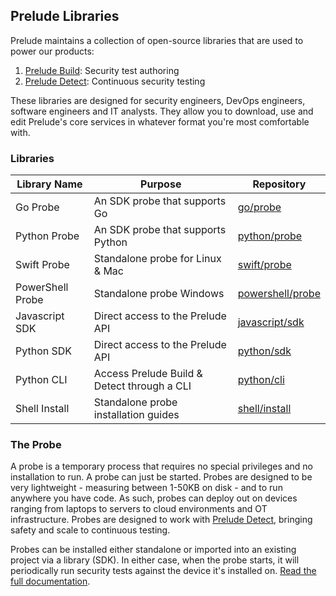 ## Prelude Libraries

Prelude maintains a collection of open-source libraries that are used to power our products:


<ol>
          <li><a href="https://www.preludesecurity.com/products/build">Prelude Build</a>: Security test authoring</li>
          <li><a href="https://www.preludesecurity.com/products/detect">Prelude Detect</a>: Continuous security testing</li>
</ol>


These libraries are designed for security engineers, DevOps engineers, software engineers and IT analysts. They allow you to download, use and edit Prelude's core services in whatever format you're most comfortable with. 

<h3>Libraries</h3>

| Library Name  | Purpose       | Repository 
| ------------- | ------------- | -------------
| Go Probe  | An SDK probe that supports Go  | <a href="https://github.com/preludeorg/libraries/tree/master/go/probe">go/probe</a>
| Python Probe  | An SDK probe that supports Python  | <a href="https://github.com/preludeorg/libraries/tree/master/python/probe">python/probe</a>
| Swift Probe  | Standalone probe for Linux & Mac  | <a href="https://github.com/preludeorg/libraries/tree/master/swift/probe">swift/probe</a>
| PowerShell Probe  | Standalone probe Windows  | <a href="https://github.com/preludeorg/libraries/tree/master/powershell/probe">powershell/probe</a>
| Javascript SDK  | Direct access to the Prelude API  | <a href="https://github.com/preludeorg/libraries/tree/master/go/probe">javascript/sdk</a>
| Python SDK  | Direct access to the Prelude API  | <a href="https://github.com/preludeorg/libraries/tree/master/python/sdk">python/sdk</a>
| Python CLI  | Access Prelude Build & Detect through a CLI  | <a href="https://github.com/preludeorg/libraries/tree/master/python/cli">python/cli</a>
| Shell Install | Standalone probe installation guides  | <a href="https://github.com/preludeorg/libraries/tree/master/shell/install">shell/install</a>


<h3>The Probe</h3>

A probe is a temporary process that requires no special privileges and no installation to run. A probe can just be started. Probes are designed to be very lightweight - measuring between 1-50KB on disk - and to run anywhere you have code. As such, probes can deploy out on devices ranging from laptops to servers to cloud environments and OT infrastructure. Probes are designed to work with <a href="https://www.preludesecurity.com/products/detect">Prelude Detect</a>, bringing safety and scale to continuous testing.</a>

Probes can be installed either standalone or imported into an existing project via a library (SDK). In either case, when the probe starts, it will periodically run security tests against the device it's installed on. [Read the full documentation](https://docs.prelude.org/docs/probes).
